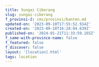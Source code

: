 ```yaml
---
title: Sungai Ciberang
slug: sungai-ciberang
f_provinsi-2: cms/provinsi/banten.md
updated-on: '2023-09-10T17:55:52.914Z'
created-on: '2023-09-10T16:28:04.639Z'
published-on: '2024-01-21T11:33:59.165Z'
f_same-with-province-name: false
f_featured: false
f_discover: false
layout: '[location].html'
tags: location
---
```



